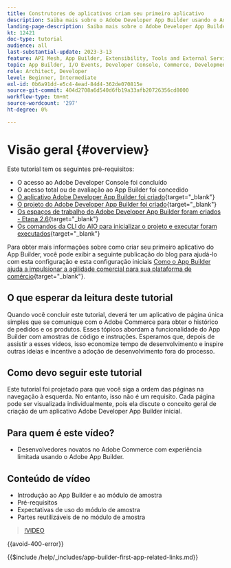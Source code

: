 ```yaml
---
title: Construtores de aplicativos criam seu primeiro aplicativo
description: Saiba mais sobre o Adobe Developer App Builder usando o Adobe Commerce e crie seu primeiro aplicativo.
landing-page-description: Saiba mais sobre o Adobe Developer App Builder usado com o Adobe Commerce e crie seu primeiro aplicativo.
kt: 12421
doc-type: tutorial
audience: all
last-substantial-update: 2023-3-13
feature: API Mesh, App Builder, Extensibility, Tools and External Services, Backend Development
topic: App Builder, I/O Events, Developer Console, Commerce, Development, Integrations
role: Architect, Developer
level: Beginner, Intermediate
exl-id: 0b6a91dd-e5c4-4ead-84d4-362de070815e
source-git-commit: 404d2708a6d540d6fb19a33afb20726356cd8000
workflow-type: tm+mt
source-wordcount: '297'
ht-degree: 0%

---
```


# Visão geral {#overview}

Este tutorial tem os seguintes pré-requisitos:

* O acesso ao Adobe Developer Console foi concluído
* O acesso total ou de avaliação ao App Builder foi concedido
* [O aplicativo Adobe Developer App Builder foi criado](https://developer.adobe.com/app-builder/docs/getting_started/first_app/){target="_blank"}
* [O projeto do Adobe Developer App Builder foi criado](https://developer.adobe.com/console){target="_blank"}
* [Os espaços de trabalho do Adobe Developer App Builder foram criados - Etapa 2.6](https://developer.adobe.com/app-builder/docs/getting_started/first_app/#2-creating-a-new-project-on-developer-console){target="_blank"}
* [Os comandos da CLI do AIO para inicializar o projeto e executar foram executados](https://developer.adobe.com/runtime){target="_blank"}

Para obter mais informações sobre como criar seu primeiro aplicativo do App Builder, você pode exibir a seguinte publicação do blog para ajudá-lo com esta configuração e esta configuração iniciais [Como o App Builder ajuda a impulsionar a agilidade comercial para sua plataforma de comércio](https://business.adobe.com/blog/how-to/how-app-builder-helps-you-implement-a-composable-commerce-strategy){target="_blank"}.

## O que esperar da leitura deste tutorial

Quando você concluir este tutorial, deverá ter um aplicativo de página única simples que se comunique com o Adobe Commerce para obter o histórico de pedidos e os produtos. Esses tópicos abordam a funcionalidade do App Builder com amostras de código e instruções. Esperamos que, depois de assistir a esses vídeos, isso economize tempo de desenvolvimento e inspire outras ideias e incentive a adoção de desenvolvimento fora do processo.

## Como devo seguir este tutorial

Este tutorial foi projetado para que você siga a ordem das páginas na navegação à esquerda. No entanto, isso não é um requisito. Cada página pode ser visualizada individualmente, pois ela discute o conceito geral de criação de um aplicativo Adobe Developer App Builder inicial.

## Para quem é este vídeo?

* Desenvolvedores novatos no Adobe Commerce com experiência limitada usando o Adobe App Builder.

## Conteúdo de vídeo

* Introdução ao App Builder e ao módulo de amostra
* Pré-requisitos
* Expectativas de uso do módulo de amostra
* Partes reutilizáveis de no módulo de amostra

>[!VIDEO](https://video.tv.adobe.com/v/3416740?quality=12&learn=on)

{{avoid-400-error}}

{{$include /help/_includes/app-builder-first-app-related-links.md}}
